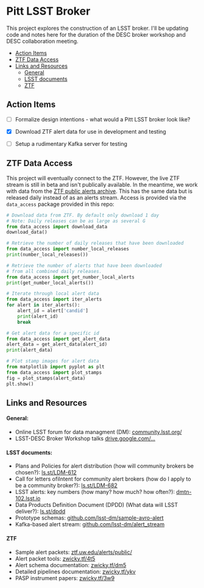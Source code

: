 # Pitt LSST Broker

This project explores the construction of an LSST broker. I'll be updating code and notes here for the duration of the DESC broker workshop and DESC collaboration meeting.

- [Action Items](#action-items)
- [ZTF Data Access](#ztf-data-access)
- [Links and Resources](#links-and-resources)
  - [General](#general)
  - [LSST documents](#lsst-documents)
  - [ZTF](#ztf)



## Action Items

- [ ] Formalize design intentions - what would a Pitt LSST broker look like?
- [x] Download ZTF alert data for use in development and testing
- [ ] Setup a rudimentary Kafka server for testing



## ZTF Data Access

This project will eventually connect to the ZTF. However, the live ZTF stream is still in beta and isn't publically available. In the meantime, we work with data from the [ZTF public alerts archive](https://ztf.uw.edu/alerts/public/). This has the same data but is released daily instead of as an alerts stream. Access is provided via the `data_access` package provided in this repo:

```python
# Download data from ZTF. By default only download 1 day
# Note: Daily releases can be as large as several G
from data_access import download_data
download_data()

# Retrieve the number of daily releases that have been downloaded
from data_access import number_local_releases
print(number_local_releases())

# Retrieve the number of alerts that have been downloaded
# from all combined daily releases.
from data_access import get_number_local_alerts
print(get_number_local_alerts())

# Iterate through local alert data
from data_access import iter_alerts
for alert in iter_alerts():
    alert_id = alert['candid']
    print(alert_id)
    break

# Get alert data for a specific id
from data_access import get_alert_data
alert_data = get_alert_data(alert_id)
print(alert_data)

# Plot stamp images for alert data
from matplotlib import pyplot as plt
from data_access import plot_stamps
fig = plot_stamps(alert_data)
plt.show()

```



## Links and Resources

#### General:

- Online LSST forum for data managment (DM): [community.lsst.org/](https://community.lsst.org/)
- LSST-DESC Broker Workshop talks [drive.google.com/...](https://drive.google.com/drive/folders/1sjYXbdwTID3VnzZNAkcjLbjRfpwNaO_n?usp=sharing) 



#### LSST documents:

- Plans and Policies for alert distribution (how will community brokers be chosen?): [ls.st/LDM-612](https://ls.st/LDM-612)
- Call for letters ofiIntent for community alert brokers (how do I apply to be a community broker?): [ls.st/LDM-682](https://ls.st/LDM-682)
- LSST alerts: key numbers (how many? how much? how often?): [dmtn-102.lsst.io](https://dmtn-102.lsst.io)
- Data Products Definition Document (DPDD) (What data will LSST deliver?): [ls.st/dpdd](https://ls.st/dpdd)
- Prototype schemas: [github.com/lsst-dm/sample-avro-alert](https://github.com/lsst-dm/sample-avro-alert)
- Kafka-based alert stream: [github.com/lsst-dm/alert_stream](https://github.com/lsst-dm/alert_stream)



#### ZTF

- Sample alert packets: [ztf.uw.edu/alerts/public/](https://ztf.uw.edu/alerts/public/)
- Alert packet tools: [zwicky.tf/4t5](https://zwicky.tf/4t5)
- Alert schema documentation: [zwicky.tf/dm5](https://zwicky.tf/dm5)
- Detailed pipelines documentation: [zwicky.tf/ykv](https://zwicky.tf/ykv)
- PASP instrument papers: [zwicky.tf/3w9](https://zwicky.tf/3w9)
